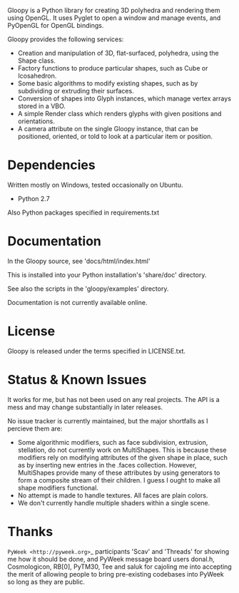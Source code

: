 
Gloopy is a Python library for creating 3D polyhedra and rendering them using
OpenGL. It uses Pyglet to open a window and manage events, and PyOpenGL for
OpenGL bindings.

Gloopy provides the following services:

- Creation and manipulation of 3D, flat-surfaced, polyhedra, using the Shape
  class.
- Factory functions to produce particular shapes, such as Cube or Icosahedron.
- Some basic algorithms to modify existing shapes, such as by subdividing or
  extruding their surfaces.
- Conversion of shapes into Glyph instances, which manage vertex arrays stored
  in a VBO.
- A simple Render class which renders glyphs with given positions and
  orientations.
- A camera attribute on the single Gloopy instance, that can be positioned,
  oriented, or told to look at a particular item or position.


# Dependencies

Written mostly on Windows, tested occasionally on Ubuntu.

- Python 2.7

Also Python packages specified in requirements.txt


# Documentation

In the Gloopy source, see 'docs/html/index.html'

This is installed into your Python installation's 'share/doc' directory.

See also the scripts in the 'gloopy/examples' directory.

Documentation is not currently available online.


# License

Gloopy is released under the terms specified in LICENSE.txt.


# Status & Known Issues

It works for me, but has not been used on any real projects. The API is
a mess and may change substantially in later releases.

No issue tracker is currently maintained, but the major shortfalls as
I percieve them are:

- Some algorithmic modifiers, such as face subdivision, extrusion, stellation,
  do not currently work on MultiShapes. This is because these modifiers rely
  on modifying attributes of the given shape in place, such as by inserting
  new entries in the .faces collection. However, MultiShapes provide many of
  these attributes by using generators to form a composite stream of their
  children. I guess I ought to make all shape modifiers functional.
- No attempt is made to handle textures. All faces are plain colors.
- We don't currently handle multiple shaders within a single scene.


# Thanks

`PyWeek <http://pyweek.org>`_ participants 'Scav' and 'Threads' for showing me
how it should be done, and PyWeek message board users donal.h, Cosmologicon,
RB[0], PyTM30, Tee and saluk for cajoling me into accepting the merit of
allowing people to bring pre-existing codebases into PyWeek so long as they
are public.


